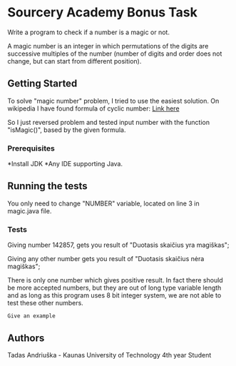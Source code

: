 # Sourcery Academy Bonus Task

Write a program to check if a number is a magic or not.

A magic number is an integer in which permutations of the digits are successive multiples of the number (number of digits and order does not change, but can start from different position).

## Getting Started

To solve "magic number" problem, I tried to use the easiest solution. On wikipedia I have found formula of cyclic number: [Link here](https://wikimedia.org/api/rest_v1/media/math/render/svg/1d34c8fd8cb6da254d26e8066c4a43457908c53f)

So I just reversed problem and tested input number with the function "isMagic()", based by the given formula.

### Prerequisites

*Install JDK
*Any IDE supporting Java.

## Running the tests

You only need to change "NUMBER" variable, located on line 3 in magic.java file.

### Tests

Giving number 142857, gets you result of "Duotasis skaičius yra magiškas";

Giving any other number gets you result of "Duotasis skaičius nėra magiškas";

There is only one number which gives positive result. In fact there should be more accepted numbers, but they are out of long type variable length and as long as this program uses 8 bit integer system, we are not able to test these other numbers.

```
Give an example
```

## Authors

Tadas Andriuška - Kaunas University of Technology 4th year Student
